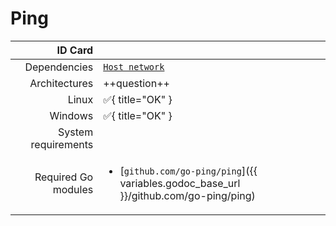 # Ping

|             ID Card |                                                                                                       |
| ------------------: | :---------------------------------------------------------------------------------------------------- |
|        Dependencies | [`Host network`](host_network.md)                                                                     |
|       Architectures | ++question++                                                                                          |
|               Linux | :white_check_mark:{ title="OK" }                                                                      |
|             Windows | :white_check_mark:{ title="OK" }                                                                      |
| System requirements |                                                                                                       |
| Required Go modules | <ul><li>[`github.com/go-ping/ping`]({{ variables.godoc_base_url }}/github.com/go-ping/ping)</li></ul> |

